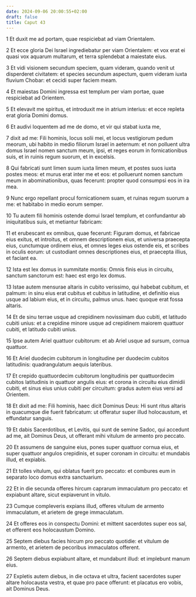 ```yaml
---
date: 2024-09-06 20:00:55+02:00
draft: false
title: Caput 43
---
```





1 Et duxit me ad portam, quae respiciebat ad viam Orientalem.

2 Et ecce gloria Dei Israel ingrediebatur per viam Orientalem: et vox erat ei quasi vox aquarum multarum, et terra splendebat a maiestate eius.

3 Et vidi visionem secundum speciem, quam videram, quando venit ut disperderet civitatem: et species secundum aspectum, quem videram iuxta fluvium Chobar: et cecidi super faciem meam.

4 Et maiestas Domini ingressa est templum per viam portae, quae respiciebat ad Orientem.

5 Et elevavit me spiritus, et introduxit me in atrium interius: et ecce repleta erat gloria Domini domus.

6 Et audivi loquentem ad me de domo, et vir qui stabat iuxta me,

7 dixit ad me: Fili hominis, locus solii mei, et locus vestigiorum pedum meorum, ubi habito in medio filiorum Israel in aeternum: et non polluent ultra domus Israel nomen sanctum meum, ipsi, et reges eorum in fornicationibus suis, et in ruinis regum suorum, et in excelsis.

8 Qui fabricati sunt limen suum iuxta limen meum, et postes suos iuxta postes meos: et murus erat inter me et eos: et polluerunt nomen sanctum meum in abominationibus, quas fecerunt: propter quod consumpsi eos in ira mea.

9 Nunc ergo repellant procul fornicationem suam, et ruinas regum suorum a me: et habitabo in medio eorum semper.

10 Tu autem fili hominis ostende domui Israel templum, et confundantur ab iniquitatibus suis, et metiantur fabricam:

11 et erubescant ex omnibus, quae fecerunt: Figuram domus, et fabricae eius exitus, et introitus, et omnem descriptionem eius, et universa praecepta eius, cunctumque ordinem eius, et omnes leges eius ostende eis, et scribes in oculis eorum: ut custodiant omnes descriptiones eius, et praecepta illius, et faciant ea.

12 Ista est lex domus in summitate montis: Omnis finis eius in circuitu, sanctum sanctorum est: haec est ergo lex domus.

13 Istae autem mensurae altaris in cubito verissimo, qui habebat cubitum, et palmum: in sinu eius erat cubitus et cubitus in latitudine, et definitio eius usque ad labium eius, et in circuitu, palmus unus. haec quoque erat fossa altaris.

14 Et de sinu terrae usque ad crepidinem novissimam duo cubiti, et latitudo cubiti unius: et a crepidine minore usque ad crepidinem maiorem quattuor cubiti, et latitudo cubiti unius.

15 Ipse autem Ariel quattuor cubitorum: et ab Ariel usque ad sursum, cornua quattuor.

16 Et Ariel duodecim cubitorum in longitudine per duodecim cubitos latitudinis: quadrangulatum aequis lateribus.

17 Et crepido quattuordecim cubitorum longitudinis per quattuordecim cubitos latitudinis in quattuor angulis eius: et corona in circuitu eius dimidii cubiti, et sinus eius unius cubiti per circuitum: gradus autem eius versi ad Orientem.

18 Et dixit ad me: Fili hominis, haec dicit Dominus Deus: Hi sunt ritus altaris in quacumque die fuerit fabricatum: ut offeratur super illud holocaustum, et effundatur sanguis.

19 Et dabis Sacerdotibus, et Levitis, qui sunt de semine Sadoc, qui accedunt ad me, ait Dominus Deus, ut offerant mihi vitulum de armento pro peccato.

20 Et assumens de sanguine eius, pones super quattuor cornua eius, et super quattuor angulos crepidinis, et super coronam in circuitu: et mundabis illud, et expiabis.

21 Et tolles vitulum, qui oblatus fuerit pro peccato: et combures eum in separato loco domus extra sanctuarium.

22 Et in die secunda offeres hircum caprarum immaculatum pro peccato: et expiabunt altare, sicut expiaverunt in vitulo.

23 Cumque compleveris expians illud, offeres vitulum de armento immaculatum, et arietem de grege immaculatum.

24 Et offeres eos in conspectu Domini: et mittent sacerdotes super eos sal, et offerent eos holocaustum Domino.

25 Septem diebus facies hircum pro peccato quotidie: et vitulum de armento, et arietem de pecoribus immaculatos offerent.

26 Septem diebus expiabunt altare, et mundabunt illud: et implebunt manum eius.

27 Expletis autem diebus, in die octava et ultra, facient sacerdotes super altare holocausta vestra, et quae pro pace offerunt: et placatus ero vobis, ait Dominus Deus.

